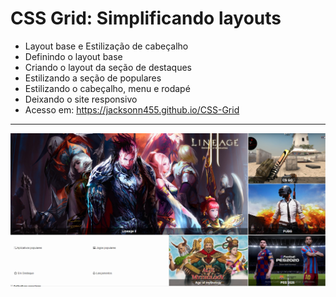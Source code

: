 CSS Grid: Simplificando layouts
===============================================

- Layout base e Estilização de cabeçalho
- Definindo o layout base
- Criando o layout da seção de destaques
- Estilizando a seção de populares
- Estilizando o cabeçalho, menu e rodapé
- Deixando o site responsivo
- Acesso em: https://jacksonn455.github.io/CSS-Grid

--------------------
 ![](https://github.com/jacksonn455/CSS-Grid/blob/master/img.png)
